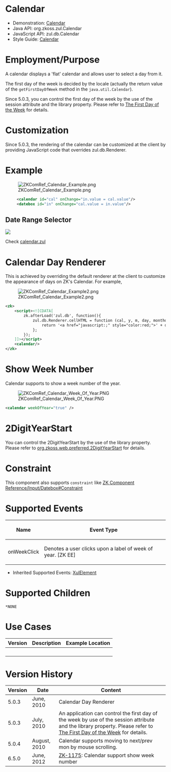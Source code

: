 # Calendar

- Demonstration:
  [Calendar](http://www.zkoss.org/zkdemo/reporting/simple_calendar)
- Java API: <javadoc>org.zkoss.zul.Calendar</javadoc>
- JavaScript API: <javadoc directory="jsdoc">zul.db.Calendar</javadoc>
- Style Guide: [
  Calendar](ZK_Style_Guide/XUL_Component_Specification/Calendar)

# Employment/Purpose

A calendar displays a 'flat' calendar and allows user to select a day
from it.

The first day of the week is decided by the locale (actually the return
value of the `getFirstDayOfWeek` method in the `java.util.Calendar`).

Since 5.0.3, you can control the first day of the week by the use of the
session attribute and the library property. Please refer to [The First
Day of the
Week](ZK_Developer%27s_Reference/Internationalization/The_First_Day_of_the_Week)
for details.

# Customization

Since 5.0.3, the rendering of the calendar can be customized at the
client by providing JavaScript code that overrides
<javadoc directory="jsdoc">zul.db.Renderer</javadoc>.

# Example

<figure>
<img src="ZKComRef_Calendar_Example.png"
title="ZKComRef_Calendar_Example.png" />
<figcaption>ZKComRef_Calendar_Example.png</figcaption>
</figure>

``` xml
     <calendar id="cal" onChange="in.value = cal.value"/>
     <datebox id="in" onChange="cal.value = in.value"/>
```

## Date Range Selector

![](dateRangeSelector.png)

Check
[calendar.zul](https://github.com/zkoss/zkbooks/blob/master/componentreference/src/main/webapp/input/calendar.zul#L21)

# Calendar Day Renderer

This is achieved by overriding the default renderer at the client to
customize the appearance of days on ZK's Calendar. For example,

<figure>
<img src="ZKComRef_Calendar_Example2.png"
title="ZKComRef_Calendar_Example2.png" />
<figcaption>ZKComRef_Calendar_Example2.png</figcaption>
</figure>

``` xml
<zk>
    <script><![CDATA[
        zk.afterLoad('zul.db', function(){
            zul.db.Renderer.cellHTML = function (cal, y, m, day, monthofs) {
                return '<a href="javascript:;" style="color:red;">' + day + '</a>';
            };
        });
    ]]></script>
    <calendar/>
</zk>
```

# Show Week Number

Calendar supports to show a week number of the year.

<figure>
<img src="ZKComRef_Calendar_Week_Of_Year.PNG"
title="ZKComRef_Calendar_Week_Of_Year.PNG" />
<figcaption>ZKComRef_Calendar_Week_Of_Year.PNG</figcaption>
</figure>

``` xml
<calendar weekOfYear="true" />
```

# 2DigitYearStart

You can control the 2DigitYearStart by the use of the library property.
Please refer to [
org.zkoss.web.preferred.2DigitYearStart](ZK_Configuration_Reference/zk.xml/The_Library_Properties/org.zkoss.web.preferred.2DigitYearStart)
for details.

# Constraint

This component also supports `constraint` like [ZK Component
Reference/Input/Datebox#Constraint](ZK_Component_Reference/Input/Datebox#Constraint)

# Supported Events

<table>
<thead>
<tr class="header">
<th><center>
<p>Name</p>
</center></th>
<th><center>
<p>Event Type</p>
</center></th>
</tr>
</thead>
<tbody>
<tr class="odd">
<td><p>onWeekClick</p></td>
<td><p>Denotes a user clicks upon a label of week of year. [ZK
EE]</p></td>
</tr>
</tbody>
</table>

- Inherited Supported Events: [
  XulElement](ZK_Component_Reference/Base_Components/XulElement#Supported_Events)

# Supported Children

`*NONE`

# Use Cases

| Version | Description | Example Location |
|---------|-------------|------------------|
|         |             |                  |

# Version History

| Version | Date         | Content                                                                                                                                                                                                                                                       |
|---------|--------------|---------------------------------------------------------------------------------------------------------------------------------------------------------------------------------------------------------------------------------------------------------------|
| 5.0.3   | June, 2010   | Calendar Day Renderer                                                                                                                                                                                                                                         |
| 5.0.3   | July, 2010   | An application can control the first day of the week by use of the session attribute and the library property. Please refer to [The First Day of the Week](ZK_Developer%27s_Reference/Internationalization/The_First_Day_of_the_Week) for details. |
| 5.0.4   | August, 2010 | Calendar supports moving to next/prev mon by mouse scrolling.                                                                                                                                                                                                 |
| 6.5.0   | June, 2012   | [ZK-1175](http://tracker.zkoss.org/browse/ZK-1175): Calendar support show week number                                                                                                                                                                         |
